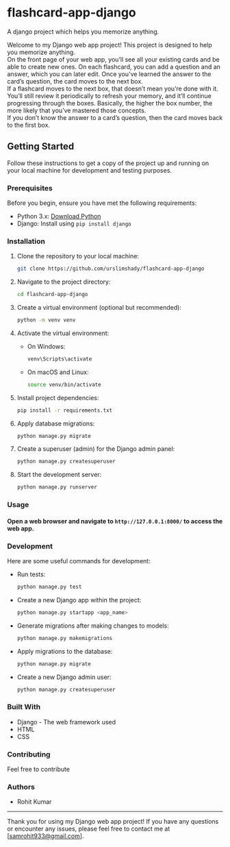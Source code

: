 # flashcard-app-django
A django project which helps you memorize anything.<br>

Welcome to my Django web app project! This project is designed to help you memorize anything. <br> On the front page of your web app, you’ll see all your existing cards and be able to create new ones. On each flashcard, you can add a question and an answer, which you can later edit. Once you’ve learned the answer to the card’s question, the card moves to the next box.<br> If a flashcard moves to the next box, that doesn’t mean you’re done with it. You’ll still review it periodically to refresh your memory, and it’ll continue progressing through the boxes. Basically, the higher the box number, the more likely that you’ve mastered those concepts.<br> If you don’t know the answer to a card’s question, then the card moves back to the first box. 

## Getting Started

Follow these instructions to get a copy of the project up and running on your local machine for development and testing purposes.

### Prerequisites

Before you begin, ensure you have met the following requirements:

- Python 3.x: [Download Python](https://www.python.org/downloads/)
- Django: Install using `pip install django`

### Installation

1. Clone the repository to your local machine:

   ```bash
   git clone https://github.com/urslimshady/flashcard-app-django
   ```

2. Navigate to the project directory:

   ```bash
   cd flashcard-app-django
   ```

3. Create a virtual environment (optional but recommended):

   ```bash
   python -m venv venv
   ```

4. Activate the virtual environment:

   - On Windows:

     ```bash
     venv\Scripts\activate
     ```

   - On macOS and Linux:

     ```bash
     source venv/bin/activate
     ```

5. Install project dependencies:

   ```bash
   pip install -r requirements.txt
   ```

6. Apply database migrations:

   ```bash
   python manage.py migrate
   ```

7. Create a superuser (admin) for the Django admin panel:

   ```bash
   python manage.py createsuperuser
   ```

8. Start the development server:

   ```bash
   python manage.py runserver
   ```

### Usage

#### Open a web browser and navigate to `http://127.0.0.1:8000/` to access the web app.


### Development

Here are some useful commands for development:

- Run tests:

  ```bash
  python manage.py test
  ```

- Create a new Django app within the project:

  ```bash
  python manage.py startapp <app_name>
  ```

- Generate migrations after making changes to models:

  ```bash
  python manage.py makemigrations
  ```

- Apply migrations to the database:

  ```bash
  python manage.py migrate
  ```

- Create a new Django admin user:

  ```bash
  python manage.py createsuperuser
  ```


### Built With

- Django - The web framework used
- HTML
- CSS

### Contributing

Feel free to contribute 

### Authors

- Rohit Kumar


---

Thank you for using my Django web app project! If you have any questions or encounter any issues, please feel free to contact me at [samrohit933@gmail.com].
